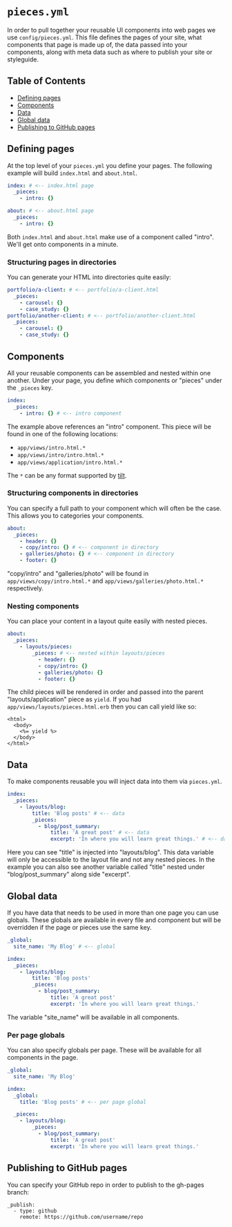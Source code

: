# `pieces.yml`

In order to pull together your reusable UI components into web pages we use
`config/pieces.yml`. This file defines the pages of your site, what components
that page is made up of, the data passed into your components,
along with meta data such as where to publish your site or styleguide.

## Table of Contents

 - [Defining pages](#defining-pages)
 - [Components](#components)
 - [Data](#data)
 - [Global data](#global-data)
 - [Publishing to GitHub pages](#publishing-to-github-pages)

## Defining pages

At the top level of your `pieces.yml` you define your pages. The following
example will build `index.html` and `about.html`.

``` yml
index: # <-- index.html page
  _pieces:
    - intro: {}

about: # <-- about.html page
  _pieces:
    - intro: {}
```

Both `index.html` and `about.html` make use of a component called "intro". We'll
get onto components in a minute.

### Structuring pages in directories

You can generate your HTML into directories quite easily:

``` yml
portfolio/a-client: # <-- portfolio/a-client.html
  _pieces:
    - carousel: {}
    - case_study: {}
portfolio/another-client: # <-- portfolio/another-client.html
  _pieces:
    - carousel: {}
    - case_study: {}
```

## Components

All your reusable components can be assembled and nested within one another.
Under your page, you define which components or "pieces" under the `_pieces`
key.

``` yml
index:
  _pieces:
    - intro: {} # <-- intro component
```

The example above references an "intro" component. This piece will be found in
one of the following locations:

 - `app/views/intro.html.*`
 - `app/views/intro/intro.html.*`
 - `app/views/application/intro.html.*`

The `*` can be any format supported by [tilt](https://github.com/rtomayko/tilt).

### Structuring components in directories

You can specify a full path to your component which will often be the case. This
allows you to categories your components.

``` yml
about:
  _pieces:
    - header: {}
    - copy/intro: {} # <-- component in directory
    - galleries/photo: {} # <-- component in directory
    - footer: {}
```

"copy/intro" and "galleries/photo" will be found in
`app/views/copy/intro.html.*` and `app/views/galleries/photo.html.*`
respectively.

### Nesting components

You can place your content in a layout quite easily with nested pieces.

``` yml
about:
  _pieces:
    - layouts/pieces:
        _pieces: # <-- nested within layouts/pieces
          - header: {}
          - copy/intro: {}
          - galleries/photo: {}
          - footer: {}
```

The child pieces will be rendered in order and passed into the parent
"layouts/application" piece as `yield`. If you had
`app/views/layouts/pieces.html.erb` then you can call yield like so:

``` erb
<html>
  <body>
    <%= yield %>
  </body>
</html>
```

## Data

To make components reusable you will inject data into them via `pieces.yml`.

``` yml
index:
  _pieces:
    - layouts/blog:
        title: 'Blog posts' # <-- data
        _pieces:
          - blog/post_summary:
              title: 'A great post' # <-- data
              excerpt: 'In where you will learn great things.' # <-- data
```

Here you can see "title" is injected into "layouts/blog". This data variable
will only be accessible to the layout file and not any nested pieces.
In the example you can also see another variable called "title" nested under
"blog/post_summary" along side "excerpt".

## Global data

If you have data that needs to be used in more than one page you can use
globals. These globals are available in every file and component but will be
overridden if the page or pieces use the same key.

``` yml
_global:
  site_name: 'My Blog' # <-- global

index:
  _pieces:
    - layouts/blog:
        title: 'Blog posts'
        _pieces:
          - blog/post_summary:
              title: 'A great post'
              excerpt: 'In where you will learn great things.'
```

The variable "site_name" will be available in all components.

### Per page globals

You can also specify globals per page. These will be available for all
components in the page.

``` yml
_global:
  site_name: 'My Blog'

index:
  _global:
    title: 'Blog posts' # <-- per page global

  _pieces:
    - layouts/blog:
        _pieces:
          - blog/post_summary:
              title: 'A great post'
              excerpt: 'In where you will learn great things.'
```

## Publishing to GitHub pages

You can specify your GitHub repo in order to publish to the gh-pages branch:

```
_publish:
  - type: github
    remote: https://github.com/username/repo
```
